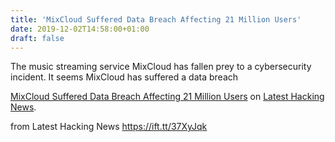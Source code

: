 ```yaml
---
title: 'MixCloud Suffered Data Breach Affecting 21 Million Users'
date: 2019-12-02T14:58:00+01:00
draft: false
---
```


The music streaming service MixCloud has fallen prey to a cybersecurity incident. It seems MixCloud has suffered a data breach

[MixCloud Suffered Data Breach Affecting 21 Million Users](https://latesthackingnews.com/2019/12/02/mixcloud-suffered-data-breach-affecting-21-million-users/) on [Latest Hacking News](https://latesthackingnews.com).

  
  
from Latest Hacking News https://ift.tt/37XyJqk